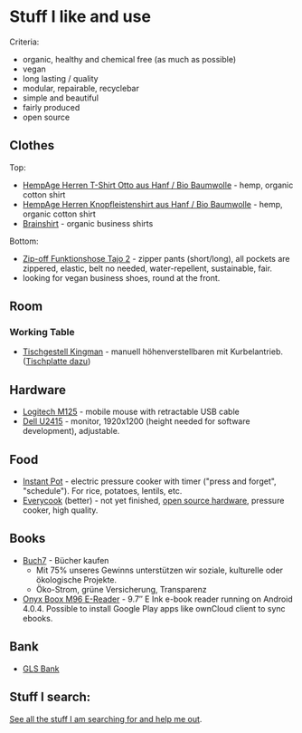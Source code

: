 # Stuff I like and use

Criteria:
* organic, healthy and chemical free (as much as possible)
* vegan
* long lasting / quality
* modular, repairable, recyclebar
* simple and beautiful
* fairly produced
* open source

## Clothes

Top:

* [HempAge Herren T-Shirt Otto aus Hanf / Bio Baumwolle](http://www.biotextilien-allgaeu.de/HempAge+herren+T-Shirt+Otto+Hanf+Bio+Baumwolle.htm) - hemp, organic cotton shirt
* [HempAge Herren Knopfleistenshirt aus Hanf / Bio Baumwolle](http://www.biotextilien-allgaeu.de/HempAge+Herren+Knopfleistenshirt+Hanf+Bio+Baumwolle,i2.htm) - hemp, organic cotton shirt
* [Brainshirt](http://www.brainshirt.eu/) - organic business shirts

Bottom:

* [Zip-off Funktionshose Tajo 2](http://www.maier-sports.com/de/produkte/herren/katalog/hosen/zip-funktionshose-tajo-2/) - zipper pants (short/long), all pockets are zippered, elastic, belt no needed, water-repellent, sustainable, fair.
* looking for vegan business shoes, round at the front.

## Room

### Working Table

* [Tischgestell Kingman](http://www.ergobasis.de/marken/ergobasis/tischgestelle/2542/tischgestell-kingman) - manuell höhenverstellbaren mit Kurbelantrieb. ([Tischplatte dazu](http://www.ergobasis.de/bueromoebel-und-zubehoer/tischplatten/eckige-tischplatten/120-x-80-cm/374/tischplatte-120-x-80-cm))

## Hardware

* [Logitech M125](http://support.logitech.com/en/product/mouse-m125) - mobile mouse with retractable USB cable
* [Dell U2415](http://accessories.ap.dell.com/sna/productdetail.aspx?c=hk&cs=hkdhs1&l=en&s=dhs&sku=391-BBUW&redirect=1) -  monitor, 1920x1200 (height needed for software development), adjustable.

## Food

* [Instant Pot](http://instantpot.com/) - electric pressure cooker with timer ("press and forget", "schedule"). For rice, potatoes, lentils, etc.
* [Everycook](http://everycook.org/) (better) - not yet finished, [open source hardware](https://twitter.com/nikolayhg/status/635509922109759489), pressure cooker, high quality.

## Books

* [Buch7](https://www.buch7.de) - Bücher kaufen
    * Mit 75% unseres Gewinns unterstützen wir soziale, kulturelle oder ökologische Projekte.
    * Öko-Strom, grüne Versicherung, Transparenz
* [Onyx Boox M96 E-Reader](https://onyx-boox.com/shop/onyx-boox-m96-universe-97-inch-e-ink-pearl-display-e-book-reader-google-play-ivona-text-speech-bluetooth-4-0-low-energy-powered-android-4-0-4/) - 9.7″ E Ink e-book reader running on Android 4.0.4. Possible to install Google Play apps like ownCloud client to sync ebooks.

## Bank

* [GLS Bank](https://www.gls.de)

## Stuff I search:
[See all the stuff I am searching for and help me out](https://github.com/nikolaygit/stuff/labels/searching).
